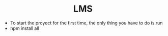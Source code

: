 <h1 align="center">LMS</h1>






-   To start the proyect for the first time, the only thing you have to do is run 
- npm install all
